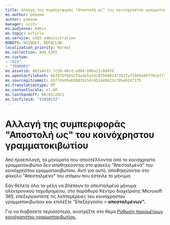 ```yaml
---
title: Αλλαγή της συμπεριφοράς "Αποστολή ως" του κοινόχρηστου γραμματοκιβωτίου
ms.author: pebaum
author: pebaum
manager: scotv
ms.audience: Admin
ms.topic: article
ms.service: o365-administration
ROBOTS: NOINDEX, NOFOLLOW
localization_priority: Normal
ms.collection: Adm_O365
ms.custom:
- "623"
- "3500003"
ms.assetid: 49fa4633-7c50-40cd-a064-608a21cb0476
ms.openlocfilehash: 0b747bfbb52fdada5a3dc8f008014f3527af5505e09f70cbff3e33ad01a4248e
ms.sourcegitcommit: b5f7da89a650d2915dc652449623c78be6247175
ms.translationtype: MT
ms.contentlocale: el-GR
ms.lasthandoff: 08/05/2021
ms.locfileid: "53950152"
---
```

# <a name="changing-shared-mailbox-send-as-behavior"></a>Αλλαγή της συμπεριφοράς "Αποστολή ως" του κοινόχρηστου γραμματοκιβωτίου

Από προεπιλογή, τα μηνύματα που αποστέλλονται από το κοινόχρηστο γραμματοκιβώτιο δεν αποθηκεύονται στο φάκελο "Απεσταλμένα" του κοινόχρηστου γραμματοκιβωτίου. Αντί για αυτό, αποθηκεύονται στο φάκελο "Απεσταλμένα" του ατόμου που έστειλε το μήνυμα.
  
Εάν θέλετε όλα τα μέλη να βλέπουν το απεσταλμένο μήνυμα ηλεκτρονικού ταχυδρομείου,  στο παράθυρο Κέντρο διαχείρισης Microsoft 365, επεξεργαστείτε τις λεπτομέρειες του κοινόχρηστου γραμματοκιβωτίου και επιλέξτε "Επεξεργασία \> **απεσταλμένων".**
  
Για να διαβάσετε περισσότερα, ανατρέξτε στο θέμα [Ρύθμιση παραμέτρων κοινόχρηστου γραμματοκιβωτίου.](https://docs.microsoft.com/microsoft-365/admin/email/configure-a-shared-mailbox#allow-everyone-to-see-the-sent-email-the-replies)
  